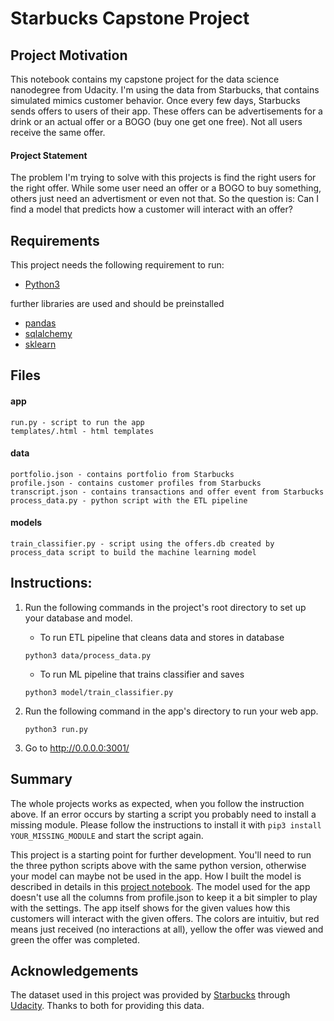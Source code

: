 # Starbucks Capstone Project

## Project Motivation

This notebook contains my capstone project for the data science nanodegree from Udacity. I'm using the data from Starbucks, that contains simulated mimics customer behavior. Once every few days, Starbucks sends offers to users of their app. These offers can be advertisements for a drink or an actual offer or a BOGO (buy one get one free). Not all users receive the same offer.

#### Project Statement

The problem I'm trying to solve with this projects is find the right users for the right offer. While some user need an offer or a BOGO to buy something, others just need an advertisment or even not that. So the question is: Can I find a model that predicts how a customer will interact with an offer?


## Requirements

This project needs the following requirement to run:

* [Python3](https://www.python.org)

further libraries are used and should be preinstalled 

* [pandas](https://pandas.pydata.org/) 
* [sqlalchemy](https://www.sqlalchemy.org/)
* [sklearn](https://scikit-learn.org/)  

## Files

#### app

    run.py - script to run the app
    templates/.html - html templates

#### data

    portfolio.json - contains portfolio from Starbucks
    profile.json - contains customer profiles from Starbucks
    transcript.json - contains transactions and offer event from Starbucks
    process_data.py - python script with the ETL pipeline 

#### models

    train_classifier.py - script using the offers.db created by process_data script to build the machine learning model


## Instructions:

1. Run the following commands in the project's root directory to set up your database and model.

    - To run ETL pipeline that cleans data and stores in database
  
    `python3 data/process_data.py`

    - To run ML pipeline that trains classifier and saves
        
    `python3 model/train_classifier.py`

2. Run the following command in the app's directory to run your web app.
   
    `python3 run.py`

3. Go to http://0.0.0.0:3001/

## Summary

The whole projects works as expected, when you follow the instruction above. If an error occurs by starting a script you probably need to install a missing module. Please 
follow the instructions to install it with ```pip3 install YOUR_MISSING_MODULE``` and start the script again.

This project is a starting point for further development. You'll need to run the three python scripts above with the same python version, otherwise your model can maybe not be used in the app. How I built the model is described in details in this [project notebook](Starbucks_Capstone_Project.ipynb). The model used for the app doesn't use all the columns from profile.json to keep it a bit simpler to play with the settings. The app itself shows for the given values how this customers will interact with the given offers. The colors are intuitiv, but red means just received (no interactions at all), yellow the offer was viewed and green the offer was completed.


## Acknowledgements

The dataset used in this project was provided by [Starbucks](https://www.starbucks.com/) through [Udacity](https.//www.udacity.com). Thanks to both for providing this data.